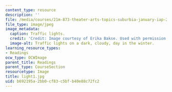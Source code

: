 ```yaml
---
content_type: resource
description: ''
file: /media/courses/21m-873-theater-arts-topics-suburbia-january-iap-2008/b692195a2bb0cf83c5bfb40e88c72fc2_light1.jpg
file_type: image/jpeg
image_metadata:
  caption: Traffic lights.
  credit: 'Credit: Image courtesy of Erika Bakse. Used with permission.'
  image-alt: Traffic lights on a dark, cloudy, day in the winter.
learning_resource_types:
- Readings
ocw_type: OCWImage
parent_title: Readings
parent_type: CourseSection
resourcetype: Image
title: light1.jpg
uid: b692195a-2bb0-cf83-c5bf-b40e88c72fc2
---
```


